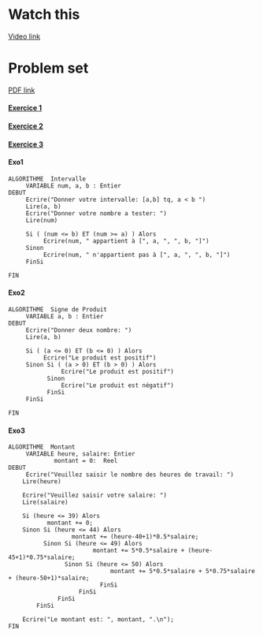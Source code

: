 # Watch this

[Video link](https://www.youtube.com/playlist?list=PLF2W_rB6QiYBZl59v_ueRM8kcUKQMPBGS)
# Problem set
[PDF link](https://github.com/DgrinderHZ/MIP/blob/master/Langage%20C/S3/Problem%20Set%201.pdf)

#### [Exercice 1](https://github.com/Zeek-Zone/MIP-LST-MST/blob/master/Algorithmique/101/Problem%20set%201%20-%20Solution.md#exo1)
#### [Exercice 2](https://github.com/Zeek-Zone/MIP-LST-MST/blob/master/Algorithmique/101/Problem%20set%201%20-%20Solution.md#exo2)
#### [Exercice 3](https://github.com/Zeek-Zone/MIP-LST-MST/blob/master/Algorithmique/101/Problem%20set%201%20-%20Solution.md#exo3)


#### Exo1

```
ALGORITHME  Intervalle
     VARIABLE num, a, b : Entier
DEBUT
     Ecrire("Donner votre intervalle: [a,b] tq, a < b ")
     Lire(a, b)
     Ecrire("Donner votre nombre a tester: ")
     Lire(num)
     
     Si ( (num <= b) ET (num >= a) ) Alors
          Ecrire(num, " appartient à [", a, ", ", b, "]")
     Sinon 
          Ecrire(num, " n'appartient pas à [", a, ", ", b, "]")
     FinSi
     
FIN
```
#### Exo2

```
ALGORITHME  Signe de Produit
     VARIABLE a, b : Entier
DEBUT
     Ecrire("Donner deux nombre: ")
     Lire(a, b)
     
     Si ( (a <= 0) ET (b <= 0) ) Alors
          Ecrire("Le produit est positif")
     Sinon Si ( (a > 0) ET (b > 0) ) Alors
               Ecrire("Le produit est positif")
           Sinon
               Ecrire("Le produit est négatif")
           FinSi
     FinSi
     
FIN
```

#### Exo3

```
ALGORITHME  Montant
     VARIABLE heure, salaire: Entier
	         montant = 0:  Reel
DEBUT
     Ecrire("Veuillez saisir le nombre des heures de travail: ")
	Lire(heure)

	Ecrire("Veuillez saisir votre salaire: ")
	Lire(salaire)

	Si (heure <= 39) Alors
           montant += 0;
	Sinon Si (heure <= 44) Alors
                  montant += (heure-40+1)*0.5*salaire;
	      Sinon Si (heure <= 49) Alors
                        montant += 5*0.5*salaire + (heure-45+1)*0.75*salaire;
	            Sinon Si (heure <= 50) Alors
                             montant += 5*0.5*salaire + 5*0.75*salaire + (heure-50+1)*salaire;
                          FinSi
                    FinSi
              FinSi
     	FinSi
	
	Ecrire("Le montant est: ", montant, ".\n"); 
FIN
```
